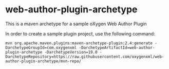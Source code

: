 # web-author-plugin-archetype
This is a maven archetype for a sample oXygen Web Author Plugin

In order to create a sample plugin project, use the following command:

```
mvn org.apache.maven.plugins:maven-archetype-plugin:2.4:generate -DarchetypeGroupId=com.oxygenxml -DarchetypeArtifactId=web-author-plugin-archetype -DarchetypeVersion=19.0 -DarchetypeRepository=https://raw.githubusercontent.com/oxygenxml/web-author-plugin-archetype/mvn-repo/
```
